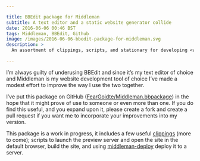 ```yaml
---

title: BBEdit package for Middleman
subtitle: A text editor and a static website generator collide
date: 2016-06-06 00:46 BST
tags: Middleman, BBEdit, Github
image: /images/2016-06-06-bbedit-package-for-middleman.svg
description: >
  An assortment of clippings, scripts, and stationary for developing <a href="https://middlemanapp.com">Middleman</a> static websites using the <a href="http://www.barebones.com/products/bbedit/">BBEdit</a> text editor.

---
```


I’m always guilty of underusing BBEdit and since it’s my text editor of choice and Middleman is my website development tool of choice I’ve made a modest effort to improve the way I use the two together.

I’ve put this package on GitHub ([FearGoidte/Middleman.bbpackage](https://github.com/FearGoidte/Middleman.bbpackage)) in the hope that it might prove of use to someone or even more than one. If you do find this useful, and you expand upon it, please create a fork and create a pull request if you want me to incorporate your improvements into my version.

This package is a work in progress, it includes a few useful [clippings](http://www.barebones.com/support/bbedit/clippings_library.html) (more to come); scripts to launch the preview server and open the site in the default browser, build the site, and using [middleman-deploy](https://github.com/middleman-contrib/middleman-deploy) deploy it to a server.